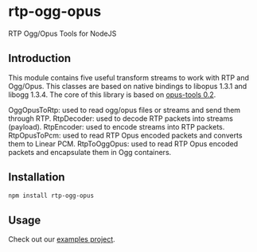 # rtp-ogg-opus

RTP Ogg/Opus Tools for NodeJS

## Introduction

This module contains five useful transform streams to work with RTP and Ogg/Opus. This classes are based on native bindings to
libopus 1.3.1 and libogg 1.3.4. The core of this library is based on [opus-tools 0.2](https://opus-codec.org/release/dev/2018/09/18/opus-tools-0_2.html).

OggOpusToRtp: used to read ogg/opus files or streams and send them through RTP.
RtpDecoder: used to decode RTP packets into streams (payload).
RtpEncoder: used to encode streams into RTP packets.
RtpOpusToPcm: used to read RTP Opus encoded packets and converts them to Linear PCM.
RtpToOggOpus: used to read RTP Opus encoded packets and encapsulate them in Ogg containers.

## Installation

```sh
npm install rtp-ogg-opus
```

## Usage

Check out our [examples project](https://github.com/libersys/rtp-ogg-opus-examples).
